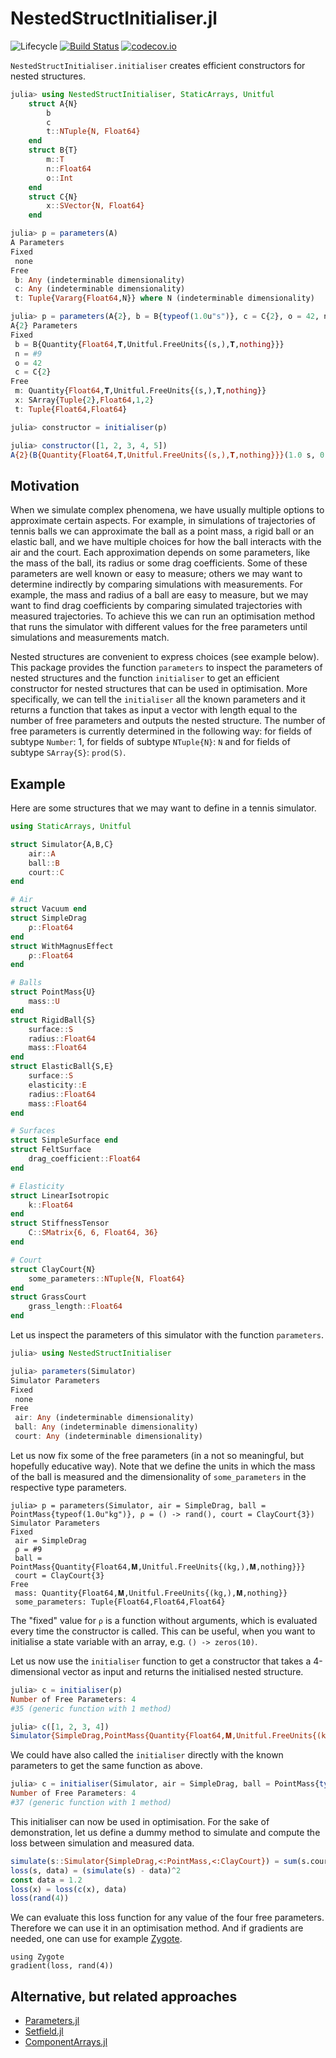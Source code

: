# NestedStructInitialiser.jl
![Lifecycle](https://img.shields.io/badge/lifecycle-experimental-orange.svg)<!--
![Lifecycle](https://img.shields.io/badge/lifecycle-maturing-blue.svg)
![Lifecycle](https://img.shields.io/badge/lifecycle-stable-green.svg)
![Lifecycle](https://img.shields.io/badge/lifecycle-retired-orange.svg)
![Lifecycle](https://img.shields.io/badge/lifecycle-archived-red.svg)
![Lifecycle](https://img.shields.io/badge/lifecycle-dormant-blue.svg) -->
[![Build Status](https://travis-ci.com/jbrea/NestedStructInitialiser.jl.svg?branch=master)](https://travis-ci.com/jbrea/NestedStructInitialiser.jl)
[![codecov.io](http://codecov.io/github/jbrea/NestedStructInitialiser.jl/coverage.svg?branch=master)](http://codecov.io/github/jbrea/NestedStructInitialiser.jl?branch=master)
<!--
[![Documentation](https://img.shields.io/badge/docs-stable-blue.svg)](https://jbrea.github.io/NestedStructInitialiser.jl/stable)
[![Documentation](https://img.shields.io/badge/docs-master-blue.svg)](https://jbrea.github.io/NestedStructInitialiser.jl/dev)
-->

`NestedStructInitialiser.initialiser` creates efficient constructors for nested
structures.

```julia
julia> using NestedStructInitialiser, StaticArrays, Unitful
    struct A{N}
        b
        c
        t::NTuple{N, Float64}
    end
    struct B{T}
        m::T
        n::Float64
        o::Int
    end
    struct C{N}
        x::SVector{N, Float64}
    end

julia> p = parameters(A)
A Parameters
Fixed
 none
Free
 b: Any (indeterminable dimensionality)
 c: Any (indeterminable dimensionality)
 t: Tuple{Vararg{Float64,N}} where N (indeterminable dimensionality)

julia> p = parameters(A{2}, b = B{typeof(1.0u"s")}, c = C{2}, o = 42, n = () -> rand())
A{2} Parameters
Fixed
 b = B{Quantity{Float64,𝐓,Unitful.FreeUnits{(s,),𝐓,nothing}}}
 n = #9
 o = 42
 c = C{2}
Free
 m: Quantity{Float64,𝐓,Unitful.FreeUnits{(s,),𝐓,nothing}}
 x: SArray{Tuple{2},Float64,1,2}
 t: Tuple{Float64,Float64}

julia> constructor = initialiser(p)

julia> constructor([1, 2, 3, 4, 5])
A{2}(B{Quantity{Float64,𝐓,Unitful.FreeUnits{(s,),𝐓,nothing}}}(1.0 s, 0.5556739449879704, 42), C{2}([2.0, 3.0]), (4.0, 5.0))
```

## Motivation

When we simulate complex phenomena, we have usually multiple options
to approximate certain aspects. For example, in simulations of trajectories of
tennis balls we can approximate the ball as a point mass, a rigid ball or
an elastic ball, and we have multiple choices for how the ball interacts with
the air and the court. Each approximation depends on some parameters, like the
mass of the ball, its radius or some drag coefficients. Some of these parameters
are well known or easy to measure; others we may want to determine indirectly by
comparing simulations with measurements. For example, the mass and radius of a
ball are easy to measure, but we may want to find drag coefficients by comparing
simulated trajectories with measured trajectories. To achieve this we can run
an optimisation method that runs the simulator with different values for the
free parameters until simulations and measurements match.

Nested structures are convenient to express choices (see example below).
This package provides the function `parameters` to inspect the parameters
of nested structures and the function `initialiser` to get an efficient
constructor for nested structures that can be used in optimisation.
More specifically, we can tell the `initialiser` all the known parameters
and it returns a function that takes as input a vector with length equal to the
number of free parameters and outputs the nested structure.
The number of free parameters is currently determined in the following way:
for fields of subtype `Number`: 1, for fields of subtype `NTuple{N}`: `N`
and for fields of subtype `SArray{S}`: `prod(S)`.

## Example

Here are some structures that we may want to define in a tennis simulator.

```julia
using StaticArrays, Unitful

struct Simulator{A,B,C}
    air::A
    ball::B
    court::C
end

# Air
struct Vacuum end
struct SimpleDrag
    ρ::Float64
end
struct WithMagnusEffect
    ρ::Float64
end

# Balls
struct PointMass{U}
    mass::U
end
struct RigidBall{S}
    surface::S
    radius::Float64
    mass::Float64
end
struct ElasticBall{S,E}
    surface::S
    elasticity::E
    radius::Float64
    mass::Float64
end

# Surfaces
struct SimpleSurface end
struct FeltSurface
    drag_coefficient::Float64
end

# Elasticity
struct LinearIsotropic
    k::Float64
end
struct StiffnessTensor
    C::SMatrix{6, 6, Float64, 36}
end

# Court
struct ClayCourt{N}
    some_parameters::NTuple{N, Float64}
end
struct GrassCourt
    grass_length::Float64
end
```

Let us inspect the parameters of this simulator with the function `parameters`.
```julia
julia> using NestedStructInitialiser

julia> parameters(Simulator)
Simulator Parameters
Fixed
 none
Free
 air: Any (indeterminable dimensionality)
 ball: Any (indeterminable dimensionality)
 court: Any (indeterminable dimensionality)
```

Let us now fix some of the free parameters (in a not so meaningful, but hopefully
educative way). Note that we define the units in which the mass of the ball is measured
and the dimensionality of `some_parameters` in the respective type parameters.
```
julia> p = parameters(Simulator, air = SimpleDrag, ball = PointMass{typeof(1.0u"kg")}, ρ = () -> rand(), court = ClayCourt{3})
Simulator Parameters
Fixed
 air = SimpleDrag
 ρ = #9
 ball = PointMass{Quantity{Float64,𝐌,Unitful.FreeUnits{(kg,),𝐌,nothing}}}
 court = ClayCourt{3}
Free
 mass: Quantity{Float64,𝐌,Unitful.FreeUnits{(kg,),𝐌,nothing}}
 some_parameters: Tuple{Float64,Float64,Float64}
```
The "fixed" value for `ρ` is a function without arguments, which is evaluated
every time the constructor is called. This can be useful, when you want to
initialise a state variable with an array, e.g. `() -> zeros(10)`.

Let us now use the `initialiser` function to get a constructor that takes
a 4-dimensional vector as input and returns the initialised nested structure.
```julia
julia> c = initialiser(p)
Number of Free Parameters: 4
#35 (generic function with 1 method)

julia> c([1, 2, 3, 4])
Simulator{SimpleDrag,PointMass{Quantity{Float64,𝐌,Unitful.FreeUnits{(kg,),𝐌,nothing}}},ClayCourt{3}}(SimpleDrag(0.5521639102892784), PointMass{Quantity{Float64,𝐌,Unitful.FreeUnits{(kg,),𝐌,nothing}}}(1.0 kg), ClayCourt{3}((2.0, 3.0, 4.0)))
```

We could have also called the `initialiser` directly with the known parameters
to get the same function as above.
```julia
julia> c = initialiser(Simulator, air = SimpleDrag, ball = PointMass{typeof(1.0u"kg")}, ρ = 2., court = ClayCourt{3})
Number of Free Parameters: 4
#37 (generic function with 1 method)
```

This initialiser can now be used in optimisation. For the sake of demonstration,
let us define a dummy method to simulate and compute the loss between simulation
and measured data.
```julia
simulate(s::Simulator{SimpleDrag,<:PointMass,<:ClayCourt}) = sum(s.court.some_parameters) - s.air.ρ
loss(s, data) = (simulate(s) - data)^2
const data = 1.2
loss(x) = loss(c(x), data)
loss(rand(4))
```
We can evaluate this loss function for any value of the four free parameters.
Therefore we can use it in an optimisation method. And if gradients are needed,
one can use for example [Zygote](https://github.com/FluxML/Zygote.jl).
```
using Zygote
gradient(loss, rand(4))
```

## Alternative, but related approaches
- [Parameters.jl](https://github.com/mauro3/Parameters.jl)
- [Setfield.jl](https://github.com/jw3126/Setfield.jl)
- [ComponentArrays.jl](https://github.com/jonniedie/ComponentArrays.jl)
